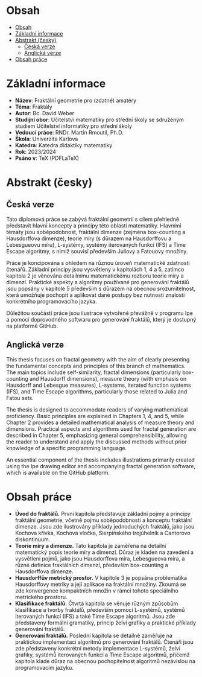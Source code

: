# Obsah
- [Obsah](#obsah)
- [Základní informace](#základní-informace)
- [Abstrakt (česky)](#abstrakt-česky)
  - [Česká verze](#česká-verze)
  - [Anglická verze](#anglická-verze)
- [Obsah práce](#obsah-práce)

# Základní informace
- **Název**: Fraktální geometrie pro (zdatné) amatéry
- **Téma**: Fraktály
- **Autor**: Bc. David Weber
- **Studijní obor**: Učitelství matematiky pro střední školy se sdruženým studiem Učitelství informatiky pro střední školy
- **Vedoucí práce**: RNDr. Martin Rmoutil, Ph.D.
- **Škola**: Univerzita Karlova
- **Katedra**: Katedra didaktiky matematiky
- **Rok**: 2023/2024
- **Psáno v**: TeX (PDFLaTeX)

# Abstrakt (česky)

## Česká verze

Tato diplomová práce se zabývá fraktální geometrií s cílem přehledně představit hlavní koncepty a principy této oblasti matematiky. Hlavními tématy jsou soběpodobnost, fraktální dimenze (zejména box-counting a Hausdorffova dimenze), teorie míry (s důrazem na Hausdorffovu a Lebesgueovu míru), L-systémy, systémy iterovaných funkcí (IFS) a Time Escape algoritmy, s nimiž souvisí především Juliovy a Fatouovy množiny.

Práce je koncipována s ohledem na různou úroveň matematické zdatnosti čtenářů. Základní principy jsou vysvětleny v kapitolách 1, 4 a 5, zatímco kapitola 2 je věnována detailnímu matematickému rozboru teorie míry a dimenzí. Praktické aspekty a algoritmy používané pro generování fraktálů jsou popsány v kapitole 5 především s důrazem na obecnou srozumitelnost, která umožňuje pochopit a aplikovat dané postupy bez nutnosti znalosti konkrétního programovacího jazyka.

Důležitou součástí práce jsou ilustrace vytvořené převážně v programu Ipe a pomocí doprovodného softwaru pro generování fraktálů, který je dostupný na platformě GitHub.

## Anglická verze

This thesis focuses on fractal geometry with the aim of clearly presenting the fundamental concepts and principles of this branch of mathematics. The main topics include self-similarity, fractal dimensions (particularly box-counting and Hausdorff dimensions), measure theory (with emphasis on Hausdorff and Lebesgue measures), L-systems, iterated function systems (IFS), and Time Escape algorithms, particularly those related to Julia and Fatou sets.

The thesis is designed to accommodate readers of varying mathematical proficiency. Basic principles are explained in Chapters 1, 4, and 5, while Chapter 2 provides a detailed mathematical analysis of measure theory and dimensions. Practical aspects and algorithms used for fractal generation are described in Chapter 5, emphasizing general comprehensibility, allowing the reader to understand and apply the discussed methods without prior knowledge of a specific programming language.

An essential component of the thesis includes illustrations primarily created using the Ipe drawing editor and accompanying fractal generation software, which is available on the GitHub platform.

# Obsah práce

- **Úvod do fraktálů.** První kapitola představuje základní pojmy a principy fraktální geometrie, včetně pojmu soběpodobnosti a konceptu fraktální dimenze. Jsou zde ilustrovány příklady jednoduchých fraktálů, jako jsou Kochova křivka, Kochova vločka, Sierpińského trojúhelník a Cantorovo diskontinuum.
- **Teorie míry a dimenze.** Tato kapitola je zaměřena na detailní matematický popis teorie míry a dimenzí. Důraz je kladen na zavedení a vysvětlení pojmů, jako jsou Hausdorffova míra, Lebesgueova míra, a různé definice fraktálních dimenzí, především box-counting a Hausdorffova dimenze.
- **Hausdorffův metrický prostor.** V kapitole 3 je popsána problematika Hausdorffovy metriky a její aplikace na fraktální množiny. Zkoumá se zde konvergence kompaktních množin v rámci tohoto speciálního metrického prostoru.
- **Klasifikace fraktálů.** Čtvrtá kapitola se věnuje různým způsobům klasifikace a tvorby fraktálů, především pomocí L-systémů, systémů iterovaných funkcí (IFS) a také Time Escape algoritmů. Jsou zde představeny formální gramatiky, princip želví grafiky a praktické příklady generování fraktálů.
- **Generování fraktálů.** Poslední kapitola se detailně zaměřuje na praktickou implementaci algoritmů pro generování fraktálů. Čtenáři jsou zde představeny konkrétní metody implementace L-systémů, želví grafiky, systémů iterovaných funkcí a Time Escape algoritmů, přičemž kapitola klade důraz na obecnou pochopitelnost algoritmů nezávislou na programovacím jazyku.